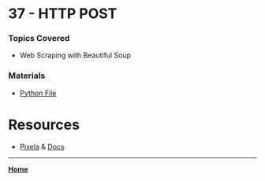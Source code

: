 # 37 - HTTP POST

### Topics Covered

* Web Scraping with Beautiful Soup

### Materials

* [Python File](./037.py)

# Resources

* [Pixela](https://pixe.la/) & [Docs](https://docs.pixe.la/)

---

**[Home](../README.md)**